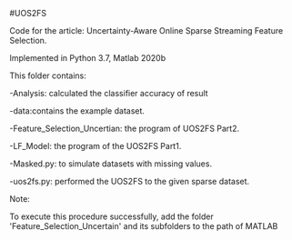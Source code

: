 #UOS2FS

Code for the article: Uncertainty-Aware Online Sparse Streaming Feature Selection.

Implemented in Python 3.7, Matlab 2020b

This folder contains:

-Analysis: calculated the classifier accuracy of result

-data:contains the example dataset.

-Feature_Selection_Uncertian: the program of UOS2FS Part2.

-LF_Model: the program of the UOS2FS Part1.

-Masked.py: to simulate datasets with missing values.

-uos2fs.py: performed the UOS2FS to the given sparse dataset.



Note:

To execute this procedure successfully, add the folder 'Feature_Selection_Uncertain' and its subfolders to the path of MATLAB

